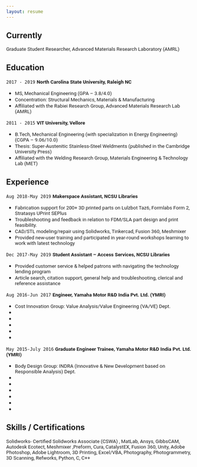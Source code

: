 ```yaml
---
layout: resume
---
```


<!---No Title-->

## Currently

<span style="font-family:San Francisco, Roboto, Segoe UI; font-size:10pt;"> Graduate Student Researcher, Advanced Materials Research Laboratory (AMRL) </span> 

## Education

`2017 - 2019`
__<span style="font-family:San Francisco, Roboto, Segoe UI; font-size:10pt;"> North Carolina State University, Raleigh NC </span>__
- <span style="font-family:San Francisco, Roboto, Segoe UI; font-size:10pt;"> MS, Mechanical Engineering (GPA – 3.8/4.0) </span>
- <span style="font-family:San Francisco, Roboto, Segoe UI; font-size:10pt;"> Concentration: Structural Mechanics, Materials & Manufacturing </span>
- <span style="font-family:San Francisco, Roboto, Segoe UI; font-size:10pt;"> Affiliated with the Rabiei Research Group, Advanced Materials Research Lab (AMRL) </span>

`2011 - 2015`
__<span style="font-family:San Francisco, Roboto, Segoe UI; font-size:10pt;"> VIT  University, Vellore </span>__
- <span style="font-family:San Francisco, Roboto, Segoe UI; font-size:10pt;"> B.Tech, Mechanical Engineering (with specialization in Energy Engineering) (CGPA – 9.06/10.0) </span>
- <span style="font-family:San Francisco, Roboto, Segoe UI; font-size:10pt;"> Thesis: Super-Austenitic Stainless-Steel Weldments (published in the Cambridge University Press) </span>
- <span style="font-family:San Francisco, Roboto, Segoe UI; font-size:10pt;"> Affiliated with the Welding Research Group, Materials Engineering & Technology Lab (MET) </span>                 

## Experience

`Aug 2018-May 2019`
 __<span style="font-family:San Francisco, Roboto, Segoe UI; font-size:10pt;"> Makerspace Assistant, NCSU Libraries  </span>__
- <span style="font-family:San Francisco, Roboto, Segoe UI; font-size:10pt;"> Fabrication support for 200+ 3D printed parts on Lulzbot Taz6, Formlabs Form 2, Stratasys UPrint SEPlus </span>
- <span style="font-family:San Francisco, Roboto, Segoe UI; font-size:10pt;"> Troubleshooting and feedback in relation to FDM/SLA part design and print feasibility. </span>
- <span style="font-family:San Francisco, Roboto, Segoe UI; font-size:10pt;"> CAD/STL modeling/repair using Solidworks, Tinkercad, Fusion 360, Meshmixer </span>
- <span style="font-family:San Francisco, Roboto, Segoe UI; font-size:10pt;"> Provided new-user training and participated in year-round workshops learning to work with latest technology  </span>

`Dec 2017-May 2019`
__<span style="font-family:San Francisco, Roboto, Segoe UI; font-size:10pt;"> Student Assistant – Access Services, NCSU Libraries </span>__
- <span style="font-family:San Francisco, Roboto, Segoe UI; font-size:10pt;"> Provided customer service & helped patrons with navigating the technology lending program </span>
- <span style="font-family:San Francisco, Roboto, Segoe UI; font-size:10pt;"> Article search, citation support, general help and troubleshooting, clerical and reference assistance  </span>

`Aug 2016-Jun 2017`
__<span style="font-family:San Francisco, Roboto, Segoe UI; font-size:10pt;"> Engineer, Yamaha Motor R&D India Pvt. Ltd. (YMRI) </span>__
- <span style="font-family:San Francisco, Roboto, Segoe UI; font-size:10pt;"> Cost Innovation Group: Value Analysis/Value Engineering (VA/VE) Dept. </span>
- <span style="font-family:San Francisco, Roboto, Segoe UI; font-size:10pt;"> </span>
- <span style="font-family:San Francisco, Roboto, Segoe UI; font-size:10pt;"> </span>
- <span style="font-family:San Francisco, Roboto, Segoe UI; font-size:10pt;"> </span>
- <span style="font-family:San Francisco, Roboto, Segoe UI; font-size:10pt;"> </span>
- <span style="font-family:San Francisco, Roboto, Segoe UI; font-size:10pt;"> </span>

`May 2015-July 2016`
__<span style="font-family:San Francisco, Roboto, Segoe UI; font-size:10pt;"> Graduate Engineer Trainee, Yamaha Motor R&D India Pvt. Ltd. (YMRI)</span>__
- <span style="font-family:San Francisco, Roboto, Segoe UI; font-size:10pt;"> Body Design Group: INDRA (Innovative & New Development based on Responsible Analysis) Dept. </span>
- <span style="font-family:San Francisco, Roboto, Segoe UI; font-size:10pt;"> </span>
- <span style="font-family:San Francisco, Roboto, Segoe UI; font-size:10pt;"> </span>
- <span style="font-family:San Francisco, Roboto, Segoe UI; font-size:10pt;"> </span>
- <span style="font-family:San Francisco, Roboto, Segoe UI; font-size:10pt;"> </span>
- <span style="font-family:San Francisco, Roboto, Segoe UI; font-size:10pt;"> </span>
- <span style="font-family:San Francisco, Roboto, Segoe UI; font-size:10pt;"> </span>


## Skills / Certifications


<span style="font-family:San Francisco, Roboto, Segoe UI; font-size:10pt;"> Solidworks- Certified Solidworks Associate (CSWA) , MatLab, Ansys, GibbsCAM, Autodesk Ecotect, Meshmixer ,Preform, Cura, CatalystEX, Fusion 360, Unity, Adobe Photoshop, Adobe Lightroom, 3D Printing, Excel/VBA, Photography, Photogrammetry, 3D Scanning, Refworks, Python, C, C++ </span>

<!-- ### Footer-->
<!-- Last updated: Nov 2018 -->


